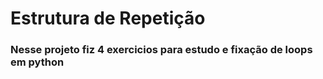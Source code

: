 # Estrutura de Repetição 
### Nesse projeto fiz 4 exercicios para estudo e fixação de loops em python